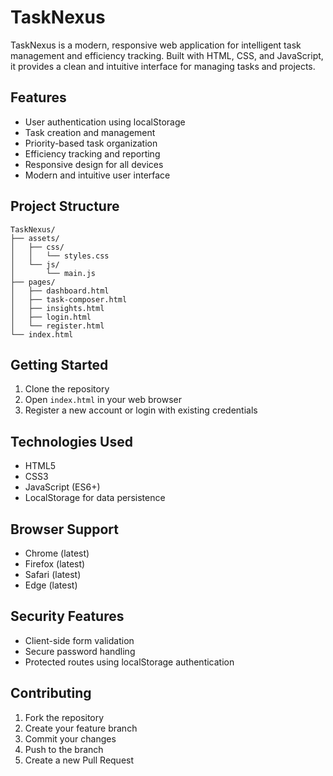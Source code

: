 # TaskNexus

TaskNexus is a modern, responsive web application for intelligent task management and efficiency tracking. Built with HTML, CSS, and JavaScript, it provides a clean and intuitive interface for managing tasks and projects.

## Features

- User authentication using localStorage
- Task creation and management
- Priority-based task organization
- Efficiency tracking and reporting
- Responsive design for all devices
- Modern and intuitive user interface

## Project Structure

```
TaskNexus/
├── assets/
│   ├── css/
│   │   └── styles.css
│   └── js/
│       └── main.js
├── pages/
│   ├── dashboard.html
│   ├── task-composer.html
│   ├── insights.html
│   ├── login.html
│   └── register.html
└── index.html
```

## Getting Started

1. Clone the repository
2. Open `index.html` in your web browser
3. Register a new account or login with existing credentials

## Technologies Used

- HTML5
- CSS3
- JavaScript (ES6+)
- LocalStorage for data persistence

## Browser Support

- Chrome (latest)
- Firefox (latest)
- Safari (latest)
- Edge (latest)

## Security Features

- Client-side form validation
- Secure password handling
- Protected routes using localStorage authentication

## Contributing

1. Fork the repository
2. Create your feature branch
3. Commit your changes
4. Push to the branch
5. Create a new Pull Request